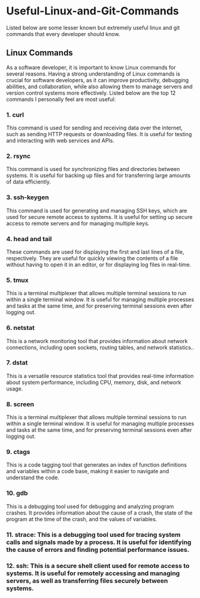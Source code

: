 # Useful-Linux-and-Git-Commands
Listed below are some lesser known but extremely useful linux and git commands that every developer should know.
## Linux Commands
As a software developer, it is important to know Linux commands for several reasons. Having a strong understanding of Linux commands is crucial for software developers, as it can improve productivity, debugging abilities, and collaboration, while also allowing them to manage servers and version control systems more effectively.
Listed below are the top 12 commands I personally feel are most useful:
### 1. curl
This command is used for sending and receiving data over the internet, such as sending HTTP requests or downloading files. It is useful for testing and interacting with web services and APIs.
### 2. rsync
This command is used for synchronizing files and directories between systems. It is useful for backing up files and for transferring large amounts of data efficiently.
### 3. ssh-keygen
This command is used for generating and managing SSH keys, which are used for secure remote access to systems. It is useful for setting up secure access to remote servers and for managing multiple keys.
### 4. head and tail
These commands are used for displaying the first and last lines of a file, respectively. They are useful for quickly viewing the contents of a file without having to open it in an editor, or for displaying log files in real-time.
### 5. tmux
This is a terminal multiplexer that allows multiple terminal sessions to run within a single terminal window. It is useful for managing multiple processes and tasks at the same time, and for preserving terminal sessions even after logging out.
### 6. netstat
This is a network monitoring tool that provides information about network connections, including open sockets, routing tables, and network statistics..
### 7. dstat
This is a versatile resource statistics tool that provides real-time information about system performance, including CPU, memory, disk, and network usage.
### 8. screen
This is a terminal multiplexer that allows multiple terminal sessions to run within a single terminal window. It is useful for managing multiple processes and tasks at the same time, and for preserving terminal sessions even after logging out.
### 9. ctags
This is a code tagging tool that generates an index of function definitions and variables within a code base, making it easier to navigate and understand the code.
### 10. gdb
This is a debugging tool used for debugging and analyzing program crashes. It provides information about the cause of a crash, the state of the program at the time of the crash, and the values of variables.
### 11. strace: This is a debugging tool used for tracing system calls and signals made by a process. It is useful for identifying the cause of errors and finding potential performance issues.
### 12. ssh: This is a secure shell client used for remote access to systems. It is useful for remotely accessing and managing servers, as well as transferring files securely between systems.
